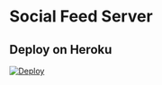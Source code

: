 # Social Feed Server

## Deploy on Heroku

[![Deploy](https://www.herokucdn.com/deploy/button.png)](https://heroku.com/deploy)
